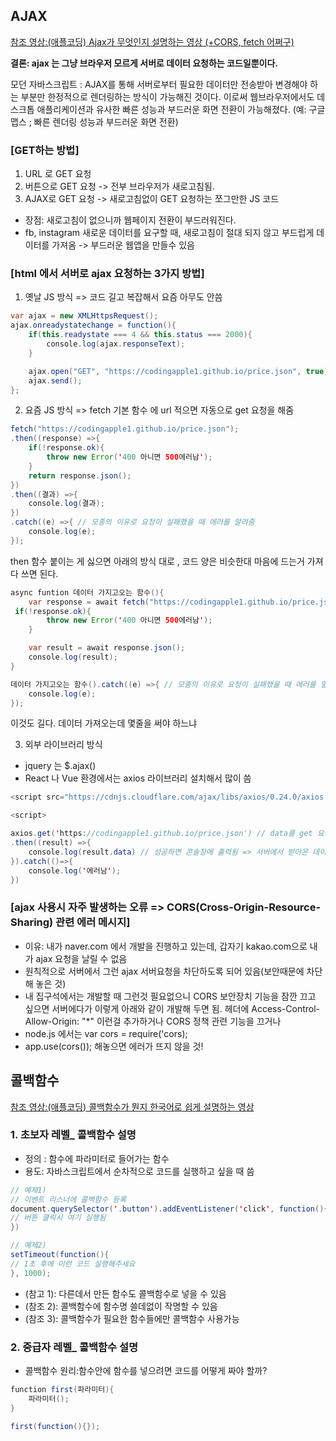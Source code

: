## AJAX

[참조 영상:(애플코딩) Ajax가 무엇인지 설명하는 영상 (+CORS, fetch 어쩌구)](https://www.youtube.com/watch?v=nKD1atl6cAw)

**결론: ajax 는 그냥 브라우저 모르게 서버로 데이터 요청하는 코드일뿐이다.**

모던 자바스크립트 : AJAX를 통해 서버로부터 필요한 데이터만 전송받아 변경해야 하는 부분만 한정적으로 렌더링하는 방식이 가능해진 것이다.
이로써 웹브라우저에서도 데스크톱 애플리케이션과 유사한 빠른 성능과 부드러운 화면 전환이 가능해졌다. (예: 구글 맵스 ; 빠른 렌더링 성능과 부드러운 화면 전환)

### [GET하는 방법]

1. URL 로 GET 요청
2. 버튼으로 GET 요청 -> 전부 브라우저가 새로고침됨.
3. AJAX로 GET 요청 -> 새로고침없이 GET 요청하는 쪼그만한 JS 코드

-   장점: 새로고침이 없으니까 웹페이지 전환이 부드러워진다.
-   fb, instagram 새로운 데이터를 요구할 때, 새로고침이 절대 되지 않고 부드럽게 데이터를 가져옴 -> 부드러운 웹앱을 만들수 있음

### [html 에서 서버로 ajax 요청하는 3가지 방법]

1. 옛날 JS 방식 => 코드 길고 복잡해서 요즘 아무도 안씀

```Java Script
var ajax = new XMLHttpsRequest();
ajax.onreadystatechange = function(){
    if(this.readystate === 4 && this.status === 2000){
        console.log(ajax.responseText);
    }

    ajax.open("GET", "https://codingapple1.github.io/price.json", true);
    ajax.send();
};
```

2. 요즘 JS 방식 => fetch 기본 함수 에 url 적으면 자동으로 get 요청을 해줌

```Java Script
fetch("https://codingapple1.github.io/price.json");
.then((response) =>{
    if(!response.ok){
        throw new Error('400 아니면 500에러남');
    }
    return response.json();
})
.then((결과) =>{
    console.log(결과);
})
.catch((e) =>{ // 모종의 이유로 요청이 실패했을 때 에러를 알려줌
    console.log(e);
});
```

then 함수 붙이는 게 싫으면 아래의 방식 대로 , 코드 양은 비슷한대 마음에 드는거 가져다 쓰면 된다.

```Java Script
async funtion 데이터 가지고오는 함수(){
    var response = await fetch("https://codingapple1.github.io/price.json");
 if(!response.ok){
        throw new Error('400 아니면 500에러남');
    }

    var result = await response.json();
    console.log(result);
}

데이터 가지고오는 함수().catch((e) =>{ // 모종의 이유로 요청이 실패했을 때 에러를 알려줌
    console.log(e);
});
```

이것도 길다. 데이터 가져오는데 몇줄을 써야 하느냐

3.  외부 라이브러리 방식

-   jquery 는 $.ajax()
-   React 나 Vue 환경에서는 axios 라이브러리 설치해서 많이 씀

```Java Script
<script src="https://cdnjs.cloudflare.com/ajax/libs/axios/0.24.0/axios.min.js"></script>

<script>

axios.get('https://codingapple1.github.io/price.json') // data를 get 요청으로 가져옴
.then((result) =>{
    console.log(result.data) // 성공하면 콘솔창에 출력됨 => 서버에서 받아온 데이터
}).catch(()=>{
    console.log('에러남');
})

```

### [ajax 사용시 자주 발생하는 오류 => CORS(Cross-Origin-Resource-Sharing) 관련 에러 메시지]

-   이유: 내가 naver.com 에서 개발을 진행하고 있는데, 갑자기 kakao.com으로 내가 ajax 요청을 날릴 수 없음
-   원칙적으로 서버에서 그런 ajax 서버요청을 차단하도록 되어 있음(보안때문에 차단해 놓은 것)
-   내 집구석에서는 개발할 때 그런것 필요없으니 CORS 보안장치 기능을 잠깐 끄고 싶으면 서버에다가 이렇게 아래와 같이 개발해 두면 됨.
    헤더에 Access-Control-Allow-Origin: "\*" 이런걸 추가하거나 CORS 정책 관련 기능을 끄거나
-   node.js 에서는 var cors = require('cors);
-   app.use(cors()); 해놓으면 에러가 뜨지 않을 것!


## 콜백함수 
[참조 영상:(애플코딩) 콜백함수가 뭔지 한국어로 쉽게 설명하는 영상](https://www.youtube.com/watch?v=-iZlNnTGotk)

### 1. 초보자 레벨_ 콜백함수 설명
- 정의 : 함수에 파라미터로 들어가는 함수 
- 용도: 자바스크립트에서 순차적으로 코드를 실행하고 싶을 때 씀

```Java Script 
// 예제1)
// 이벤트 리스너에 콜백함수 등록
document.querySelector('.button').addEventListener('click', function(){ // addEventListener는 함수, 근데 함수에 함수를 파라미터로 넣음
// 버튼 클릭시 여기 실행됨
})

// 예제2)
setTimeout(function(){
// 1초 후에 이런 코드 실행해주세요
}, 1000);


```

- (참고 1): 다른데서 만든 함수도 콜백함수로 넣을 수 있음
- (참조 2): 콜백함수에 함수명 쓸데없이 작명할 수 있음
- (참조 3): 콜백함수가 필요한 함수들에만 콜백함수 사용가능


### 2. 중급자 레벨_ 콜백함수 설명
- 콜백함수 원리:함수안에 함수를 넣으려면  코드를 어떻게 짜야 할까?

```Java Script 
function first(파라미터){
    파라미터();
}

first(function(){});

```